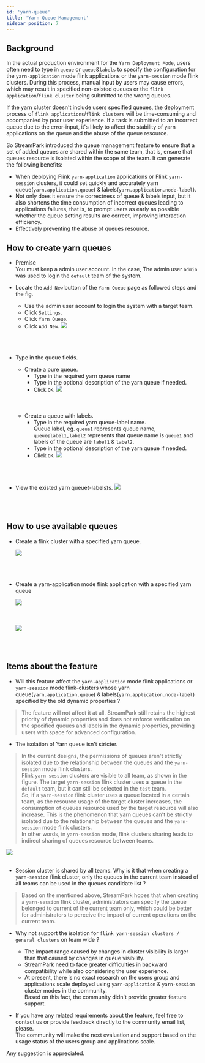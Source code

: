 ```yaml
---
id: 'yarn-queue'
title: 'Yarn Queue Management'
sidebar_position: 7
---
```


## Background
In the actual production environment for the `Yarn Deployment Mode`, 
users often need to type in `queue` or `queue`&`labels` to specify 
the configuration for the `yarn-application` mode flink applications
or the `yarn-session` mode flink clusters.
During this process, manual input by users may cause errors, 
which may result in specified non-existed queues or the `flink application`/`flink cluster` 
being submitted to the wrong queues.

If the yarn cluster doesn't include users specified queues,
the deployment process of `flink applications`/`flink clusters` 
will be time-consuming and accompanied by poor user experience. 
If a task is submitted to an incorrect queue due to the error-input, 
it's likely to affect the stability of yarn applications on the queue and the abuse of the queue resource.

So StreamPark introduced the queue management feature to ensure that a set of added queues are shared within the same team, 
that is, ensure that queues resource is isolated within the scope of the team. It can generate the following benefits:
- When deploying Flink `yarn-application` applications or Flink `yarn-session` clusters, 
it could set quickly and accurately yarn queue(`yarn.application.queue`) & labels(`yarn.application.node-label`).
- Not only does it ensure the correctness of queue & labels input, 
but it also shortens the time consumption of incorrect queues leading to applications failures,
that is, to prompt users as early as possible whether the queue setting results are correct, improving interaction efficiency.
- Effectively preventing the abuse of queues resource.


## How to create yarn queues
- Premise  
You must keep a admin user account. In the case, The admin user `admin` was used to login the `default` team of the system.  
- Locate the `Add New` button of the `Yarn Queue` page as followed steps and the fig.
  - Use the admin user account to login the system with a target team.
  - Click `Settings`.
  - Click `Yarn Queue`.
  - Click `Add New`.
  <img src="/doc/image/yarn-queue/flow_to_create.png"/><br></br><br></br>

- Type in the queue fields.  
  - Create a pure queue.
    - Type in the required yarn queue name
    - Type in the optional description of the yarn queue if needed.
    - Click `OK`.
    <img src="/doc/image/yarn-queue/flow_to_type_in_pure_queue.png"/><br></br><br></br>
  - Create a queue with labels.
    - Type in the required yarn queue-label name.  
      Queue label, eg. `queue1` represents queue name, `queue@label1,label2` represents that queue name is `queue1` and labels of the queue are `label1` & `label2`.  
    - Type in the optional description of the yarn queue if needed.
    - Click `OK`.
  <img src="/doc/image/yarn-queue/flow_to_type_in_pure_queue_labels.png"/><br></br><br></br>
- View the existed yarn queue(-labels)s.
  <img src="/doc/image/yarn-queue/existed_queues.png"/><br></br><br></br>


## How to use available queues

- Create a flink cluster with a specified yarn queue.
  
  <img src="/doc/image/yarn-queue/available_queues_when_creating_cluster.png"/><br></br><br></br>

- Create a yarn-application mode flink application with a specified yarn queue

  <img src="/doc/image/yarn-queue/use_yarn_app_mode_to_create_application.png"/><br></br><br></br>
  <img src="/doc/image/yarn-queue/available_queues_when_creating_application.png"/><br></br><br></br>



## Items about the feature

- Will this feature affect the `yarn-application` mode flink applications or `yarn-session` mode flink-clusters whose yarn queue(`yarn.application.queue`) & labels(`yarn.application.node-label`) specified by the old dynamic properties ?  
> The feature will not affect it at all. StreamPark still retains the highest priority of dynamic properties and does 
not enforce verification on the specified queues and labels in the dynamic properties, providing users with space for advanced configuration.

- The isolation of Yarn queue isn't stricter.
> In the current designs, the permissions of queues aren't strictly isolated due to
the relationship between the queues and the `yarn-session` mode flink clusters.  
> Flink `yarn-session` clusters are visible to all team, as shown in the figure. 
The target `yarn-session` flink cluster uses a queue in the `default` team, but it can still be selected in the `test` team.  
> So, if a `yarn-session` flink cluster uses a queue located in a certain team, as the resource usage of the target cluster increases, 
the consumption of queues resource used by the target resource will also increase.
This is the phenomenon that yarn queues can't be strictly isolated 
due to the relationship between the queues and the `yarn-session` mode flink clusters.   
> In other words, in `yarn-session` mode, flink clusters sharing leads to indirect sharing of queues resource between teams.

  <img src="/doc/image/yarn-queue/use_yarn_session_mode_to_create_application.png"/><br></br>

- Session cluster is shared by all teams. Why is it that when creating a `yarn-session` flink cluster, only the queues in the current team instead of all teams can be used in the queues candidate list ?
> Based on the mentioned above, StreamPark hopes that when creating a `yarn-session` flink cluster, 
administrators can specify the queue belonged to current of the current team only,
which could be better for administrators to perceive the impact of current operations on the current team.

- Why not support the isolation for `flink yarn-session clusters / general clusters` on team wide ?  
  - The impact range caused by changes in cluster visibility is larger than that caused by changes in queue visibility.  
  - StreamPark need to face greater difficulties in backward compatibility while also considering the user experience.   
  - At present, there is no exact research on the users group and applications scale deployed using
    `yarn-application` & `yarn-session` cluster modes in the community.    
  Based on this fact, the community didn't provide greater feature support.    


- If you have any related requirements about the feature, feel free to contact us or provide feedback directly to the community email list, please.   
  The community will make the next evaluation and support based on the usage status of the users group and applications scale.

Any suggestion is appreciated.

